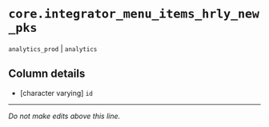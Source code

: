 # `core.integrator_menu_items_hrly_new_pks`
`analytics_prod` | `analytics`

## Column details
* [character varying] `id`

-------------------------------------------------------------------------------
*Do not make edits above this line.*
